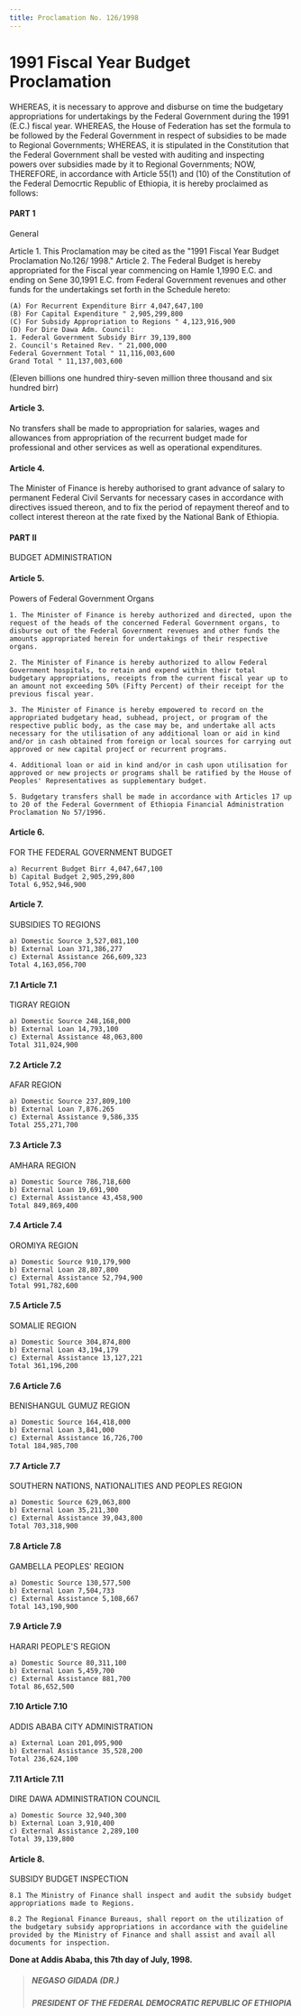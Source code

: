 ```yaml
---
title: Proclamation No. 126/1998
---
```


# 1991 Fiscal Year Budget Proclamation

WHEREAS, it is necessary to approve and disburse on time the budgetary appropriations for undertakings by the Federal Government during the 1991 (E.C.) fiscal year.
WHEREAS, the House of Federation has set the formula to be followed by the Federal Government in respect of subsidies to be made to Regional Governments;
WHEREAS, it is stipulated in the Constitution that the Federal Government shall be vested with auditing and inspecting powers over subsidies made by it to Regional Governments; NOW, THEREFORE, in accordance with Article 55(1) and (10) of the Constitution of the Federal Democrtic Republic of Ethiopia, it is hereby proclaimed as follows:

#### PART 1
General

Article 1. This Proclamation may be cited as the "1991 Fiscal Year Budget Proclamation No.126/ 1998."
Article 2. The Federal Budget is hereby appropriated for the Fiscal year commencing on Hamle 1,1990 E.C. and ending on Sene 30,1991 E.C. from Federal Government revenues and other funds for the undertakings set forth in the Schedule hereto:

    (A) For Recurrent Expenditure Birr 4,047,647,100
    (B) For Capital Expenditure " 2,905,299,800
    (C) For Subsidy Appropriation to Regions " 4,123,916,900
    (D) For Dire Dawa Adm. Council:
    1. Federal Government Subsidy Birr 39,139,800
    2. Council's Retained Rev. " 21,000,000
    Federal Government Total " 11,116,003,600
    Grand Total " 11,137,003,600

(Eleven billions one hundred thiry-seven million three thousand and six hundred birr)

#### Article 3.
No transfers shall be made to appropriation for salaries, wages and allowances from appropriation of the recurrent budget made for professional and other services as well as operational expenditures.

#### Article 4.
The Minister of Finance is hereby authorised to grant advance of salary to permanent Federal Civil Servants for necessary cases in accordance with directives issued thereon, and to fix the period of repayment thereof and to collect interest thereon at the rate fixed by the National Bank of Ethiopia.

#### PART II
BUDGET ADMINISTRATION

#### Article 5.
Powers of Federal Government Organs

    1. The Minister of Finance is hereby authorized and directed, upon the request of the heads of the concerned Federal Government organs, to disburse out of the Federal Government revenues and other funds the amounts appropriated herein for undertakings of their respective organs.

    2. The Minister of Finance is hereby authorized to allow Federal Government hospitals, to retain and expend within their total budgetary appropriations, receipts from the current fiscal year up to an amount not exceeding 50% (Fifty Percent) of their receipt for the previous fiscal year.

    3. The Minister of Finance is hereby empowered to record on the appropriated budgetary head, subhead, project, or program of the respective public body, as the case may be, and undertake all acts necessary for the utilisation of any additional loan or aid in kind and/or in cash obtained from foreign or local sources for carrying out approved or new capital projecť or recurrent programs.

    4. Additional loan or aid in kind and/or in cash upon utilisation for approved or new projects or programs shall be ratified by the House of Peoples' Representatives as supplementary budget.

    5. Budgetary transfers shall be made in accordance with Articles 17 up to 20 of the Federal Government of Ethiopia Financial Administration Proclamation No 57/1996.

#### Article 6.
FOR THE FEDERAL GOVERNMENT BUDGET

    a) Recurrent Budget Birr 4,047,647,100
    b) Capital Budget 2,905,299,800
    Total 6,952,946,900

#### Article 7.
SUBSIDIES TO REGIONS

    a) Domestic Source 3,527,081,100
    b) External Loan 371,386,277
    c) External Assistance 266,609,323
    Total 4,163,056,700

#### 7.1 Article 7.1
TIGRAY REGION

    a) Domestic Source 248,168,000
    b) External Loan 14,793,100
    c) External Assistance 48,063,800
    Total 311,024,900

#### 7.2 Article 7.2
AFAR REGION

    a) Domestic Source 237,809,100
    b) External Loan 7,876.265
    c) External Assistance 9,586,335
    Total 255,271,700

#### 7.3 Article 7.3
AMHARA REGION

    a) Domestic Source 786,718,600
    b) External Loan 19,691,900
    c) External Assistance 43,458,900
    Total 849,869,400

#### 7.4 Article 7.4
OROMIYA REGION

    a) Domestic Source 910,179,900
    b) External Loan 28,807,800
    c) External Assistance 52,794,900
    Total 991,782,600

#### 7.5 Article 7.5
SOMALIE REGION

    a) Domestic Source 304,874,800
    b) External Loan 43,194,179
    c) External Assistance 13,127,221
    Total 361,196,200

#### 7.6 Article 7.6
BENISHANGUL GUMUZ REGION

    a) Domestic Source 164,418,000
    b) External Loan 3,841,000
    c) External Assistance 16,726,700
    Total 184,985,700

#### 7.7 Article 7.7
SOUTHERN NATIONS, NATIONALITIES AND PEOPLES REGION

    a) Domestic Source 629,063,800
    b) External Loan 35,211,300
    c) External Assistance 39,043,800
    Total 703,318,900

#### 7.8 Article 7.8
GAMBELLA PEOPLES' REGION

    a) Domestic Source 130,577,500
    b) External Loan 7,504,733
    c) External Assistance 5,108,667
    Total 143,190,900

#### 7.9 Article 7.9
HARARI PEOPLE'S REGION

    a) Domestic Source 80,311,100
    b) External Loan 5,459,700
    c) External Assistance 881,700
    Total 86,652,500

#### 7.10 Article 7.10
ADDIS ABABA CITY ADMINISTRATION

    a) External Loan 201,095,900
    b) External Assistance 35,528,200
    Total 236,624,100

#### 7.11 Article 7.11
DIRE DAWA ADMINISTRATION COUNCIL

    a) Domestic Source 32,940,300
    b) External Loan 3,910,400
    c) External Assistance 2,289,100
    Total 39,139,800

#### Article 8.
SUBSIDY BUDGET INSPECTION

    8.1 The Ministry of Finance shall inspect and audit the subsidy budget appropriations made to Regions.

    8.2 The Regional Finance Bureaus, shall report on the utilization of the budgetary subsidy appropriations in accordance with the guideline provided by the Ministry of Finance and shall assist and avail all documents for inspection.

**Done at Addis Ababa, this 7th day of July, 1998.**

> ##### NEGASO GIDADA (DR.)
>
> ##### PRESIDENT OF THE FEDERAL DEMOCRATIC REPUBLIC OF ETHIOPIA